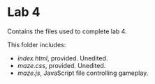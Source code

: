 Lab 4
=====

Contains the files used to complete lab 4.

This folder includes:
* _index.html_, provided. Unedited.
* _maze.css_, provided. Unedited. 
* _maze.js_, JavaScript file controlling gameplay.